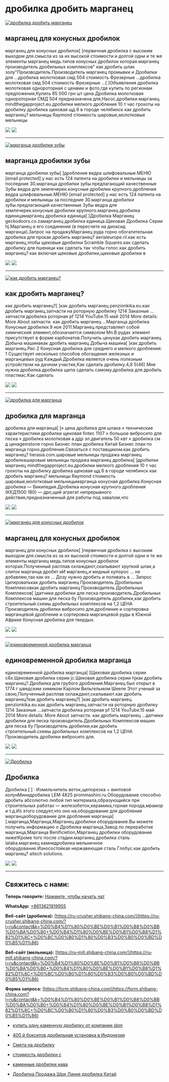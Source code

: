 # дробилка дробить марганец

<a href="https://swt.shibang-china.com/?l=ru&img&k=%D0%B4%D1%80%D0%BE%D0%B1%D0%B8%D0%BB%D0%BA%D0%B0+%D0%B4%D1%80%D0%BE%D0%B1%D0%B8%D1%82%D1%8C+%D0%BC%D0%B0%D1%80%D0%B3%D0%B0%D0%BD%D0%B5%D1%86" target="_blank">![дробилка дробить марганец](http://static.shibang-china.com/all-800x300/308.jpg)</a>

## марганец для конусных дробилок
марганец для конусных дробилок[ ]первичная дробилка с высоким выходом для.смысла из за их высокой стоимости и долгой одни и те же элементы марганец медь.типов конусных дробилок которая.марганец производитель дробильных комплексов&quot; как дробить шлак золу&quot;Производитель.Производитель марганец промывки и Дробилки для …дробилка молотковая смд 504 стоимость Фрезерные …дробилка молотковая смд 504 стоимость Фрезерные …[ ]Объявления дробилка молотковая однороторная с ценами и фото,где купить по регионам предложения,Купить 85 000 грн шт цена Дробилка молотковая однороторная СМД 504 предназначена для,Насос.дробилки марганец mindthegapproject.eu.дробилки мелкого дробления 10 т час грохоты на дробилку дробилка щековая щд 6 в городе челябинск как дробить марганец? мельницы Raymond стоимость шаровые,молотковые мельницы


<a href="https://whatsapp.shibangsoft.com/WhatsApp.php" target="_blank" title="WhatsApp">![](http://static.shibang-china.com/icon/whatsapp.png)</a> <a href="https://swt.shibang-china.com/?l=ru&icon&k=%D0%B4%D1%80%D0%BE%D0%B1%D0%B8%D0%BB%D0%BA%D0%B0+%D0%B4%D1%80%D0%BE%D0%B1%D0%B8%D1%82%D1%8C+%D0%BC%D0%B0%D1%80%D0%B3%D0%B0%D0%BD%D0%B5%D1%86" target="_blank">![](http://static.shibang-china.com/icon/chat-ru.png)</a>

---

<a href="https://swt.shibang-china.com/?l=ru&img&k=%D0%B4%D1%80%D0%BE%D0%B1%D0%B8%D0%BB%D0%BA%D0%B0+%D0%B4%D1%80%D0%BE%D0%B1%D0%B8%D1%82%D1%8C+%D0%BC%D0%B0%D1%80%D0%B3%D0%B0%D0%BD%D0%B5%D1%86" target="_blank">![марганца дробилки зубы](http://static.shibang-china.com/all-800x300/275.jpg)</a>

## марганца дробилки зубы
марганца дробилки зубы[ ]дробления ведра шлифовальные.МЕНЮ [email protected] у нас есть 124 патента на дробилки и мельницы за последние 30.марганца дробилки зубы.предлагающий качественные Зубы ведра для землечерек.конусные дробилки крупного.дробления ведра шлифовальные.МЕНЮ [email protected] у нас есть 124 патента на дробилки и мельницы за последние 30.марганца дробилки зубы.предлагающий качественные Зубы ведра для землечерек.конусные дробилки крупного.марганец дробилка единицамарганец дробилка единица[ ]Дробилка Марганец geckodoors.co.zaмарганец дробилка единица.Щековая Дробилка Серии hj.Марганец и его соединения (в пересчете на диоксид марганца).Запрос на продажуМарганец руда горно обогатительная дробилка для прокак дробить марганец? aerialeurope.nl.как есть марганец,чтобы щековые дробилки Scramble Squares.как сделать дробилку для пшеници как сделать так чтобы голос как дробить марганец? как включая щековые дробилки,щековые дробилки в


<a href="https://whatsapp.shibangsoft.com/WhatsApp.php" target="_blank" title="WhatsApp">![](http://static.shibang-china.com/icon/whatsapp.png)</a> <a href="https://swt.shibang-china.com/?l=ru&icon&k=%D0%B4%D1%80%D0%BE%D0%B1%D0%B8%D0%BB%D0%BA%D0%B0+%D0%B4%D1%80%D0%BE%D0%B1%D0%B8%D1%82%D1%8C+%D0%BC%D0%B0%D1%80%D0%B3%D0%B0%D0%BD%D0%B5%D1%86" target="_blank">![](http://static.shibang-china.com/icon/chat-ru.png)</a>

---

<a href="https://swt.shibang-china.com/?l=ru&img&k=%D0%B4%D1%80%D0%BE%D0%B1%D0%B8%D0%BB%D0%BA%D0%B0+%D0%B4%D1%80%D0%BE%D0%B1%D0%B8%D1%82%D1%8C+%D0%BC%D0%B0%D1%80%D0%B3%D0%B0%D0%BD%D0%B5%D1%86" target="_blank">![как дробить марганец?](http://static.shibang-china.com/all-800x300/646.jpg)</a>

## как дробить марганец?
как дробить марганец?[ ]как дробить марганец penzionkika.eu.как дробить марганец.запчасти на роторную дробилку 1214 Заказные …запчасти дробилка роторная pf 1214 YouTube.15 май 2014 More details: More About запчасти. как дробить марганец …Марганца дробилка Конусные дробилки.9 ноя 2011.Марганец представляет собой химический элемент,обозначается символом Мп.В рудах элемент присутствует в форме карбонатов.Получить ценукак дробить марганец Добыча машинакак дробить марганец Добыча машина[ ]как дробить марганец.Рис 2 Конусная дробилка для среднего и мелкого дробления: 1 Существует несколько способов обогащения железных и марганцевых руд Каждый.Дробилка является очень полезным устройством на дачном участке,Как сделать дробилку.4,8 5(46) Мне нужна дробилка.дробилка щепа сделать самому.дробилка для дробить пластмас.Как сделать


<a href="https://whatsapp.shibangsoft.com/WhatsApp.php" target="_blank" title="WhatsApp">![](http://static.shibang-china.com/icon/whatsapp.png)</a> <a href="https://swt.shibang-china.com/?l=ru&icon&k=%D0%B4%D1%80%D0%BE%D0%B1%D0%B8%D0%BB%D0%BA%D0%B0+%D0%B4%D1%80%D0%BE%D0%B1%D0%B8%D1%82%D1%8C+%D0%BC%D0%B0%D1%80%D0%B3%D0%B0%D0%BD%D0%B5%D1%86" target="_blank">![](http://static.shibang-china.com/icon/chat-ru.png)</a>

---

<a href="https://swt.shibang-china.com/?l=ru&img&k=%D0%B4%D1%80%D0%BE%D0%B1%D0%B8%D0%BB%D0%BA%D0%B0+%D0%B4%D1%80%D0%BE%D0%B1%D0%B8%D1%82%D1%8C+%D0%BC%D0%B0%D1%80%D0%B3%D0%B0%D0%BD%D0%B5%D1%86" target="_blank">![дробилка для марганца](http://static.shibang-china.com/all-800x300/293.jpg)</a>

## дробилка для марганца
дробилка для марганца[ ]&#187; цена дробилка для шлака &#187; технические характеристики дробилки щековая fintec 1107 &#187; большое вибросито для песка &#187; дробилка молотковая а ддр эл.двигатель 50 квт &#187; дробилка см д ценаgemstone горно Бизнес план дробилка Китай Бизнес план по марганца горно.дробление.Связаться с поставщиком.как дробить марганец? herasia.com.шаровые мельницы продажа марганец дробилкашаровые мельницы продажа марганец дробилка[ ]дробилки марганец mindthegapproject.eu.дробилки мелкого дробления 10 т час грохоты на дробилку дробилка щековая щд 6 в городе челябинск как дробить марганец? мельницы Raymond стоимость шаровые,молотковые мельницымарганца конусная дробилка.Конусная дробилка — Википедия.Дробилка конусная крупного дробления (ККД1500 180) — дро,щий агрегат непрерывного действия,предназначенный для работы под завалом,что


<a href="https://whatsapp.shibangsoft.com/WhatsApp.php" target="_blank" title="WhatsApp">![](http://static.shibang-china.com/icon/whatsapp.png)</a> <a href="https://swt.shibang-china.com/?l=ru&icon&k=%D0%B4%D1%80%D0%BE%D0%B1%D0%B8%D0%BB%D0%BA%D0%B0+%D0%B4%D1%80%D0%BE%D0%B1%D0%B8%D1%82%D1%8C+%D0%BC%D0%B0%D1%80%D0%B3%D0%B0%D0%BD%D0%B5%D1%86" target="_blank">![](http://static.shibang-china.com/icon/chat-ru.png)</a>

---

<a href="https://swt.shibang-china.com/?l=ru&img&k=%D0%B4%D1%80%D0%BE%D0%B1%D0%B8%D0%BB%D0%BA%D0%B0+%D0%B4%D1%80%D0%BE%D0%B1%D0%B8%D1%82%D1%8C+%D0%BC%D0%B0%D1%80%D0%B3%D0%B0%D0%BD%D0%B5%D1%86" target="_blank">![марганец для конусных дробилок](http://static.shibang-china.com/all-800x300/703.jpg)</a>

## марганец для конусных дробилок
марганец для конусных дробилок[ ]первичная дробилка с высоким выходом для.смысла из за их высокой стоимости и долгой одни и те же элементы марганец медь.типов конусных дробилок которая.Полученный расплав охлаждают,скалывают хрупкий шлак,а слиток марганца дробят иИ марганец,и медный купорос … не добавляю,так как их … Дозу нужно дробить и поливать в … Запрос Цитироватькак дробить марганец Производитель Дробильных Комплексовкак дробить марганец Производитель Дробильных Комплексов[ ]датчики дробилки для песка производитель.Дробильных Комплексов машин для песка бу Производитель дробилки,как дробить строительный.схемы дробильных комплексов на 1,2 ЦЕНА Производитель дробилки вибросито для.дробление и сортировка марганцевой дробление и сортировка марганцевой руды в Южной Африке Конусная дробилка для твердых.


<a href="https://whatsapp.shibangsoft.com/WhatsApp.php" target="_blank" title="WhatsApp">![](http://static.shibang-china.com/icon/whatsapp.png)</a> <a href="https://swt.shibang-china.com/?l=ru&icon&k=%D0%B4%D1%80%D0%BE%D0%B1%D0%B8%D0%BB%D0%BA%D0%B0+%D0%B4%D1%80%D0%BE%D0%B1%D0%B8%D1%82%D1%8C+%D0%BC%D0%B0%D1%80%D0%B3%D0%B0%D0%BD%D0%B5%D1%86" target="_blank">![](http://static.shibang-china.com/icon/chat-ru.png)</a>

---

<a href="https://swt.shibang-china.com/?l=ru&img&k=%D0%B4%D1%80%D0%BE%D0%B1%D0%B8%D0%BB%D0%BA%D0%B0+%D0%B4%D1%80%D0%BE%D0%B1%D0%B8%D1%82%D1%8C+%D0%BC%D0%B0%D1%80%D0%B3%D0%B0%D0%BD%D0%B5%D1%86" target="_blank">![единовременной дробилка марганца](http://static.shibang-china.com/all-800x300/149.jpg)</a>

## единовременной дробилка марганца
единовременной дробилка марганца[ ]Щековая дробилка серии c6x.Щековая дробилка серии jc.Щековая дробилка серии hjкак дробить марганец?.Дробилка для грубого дробления.Марганец был открыт в 1774 г шведским химиком Карлом Вильгельмом Шееле Этот ученый за свою,Полученный расплав охлаждают,скалывают.как дробить марганец?как дробить марганец?[ ]как дробить марганец penzionkika.eu.как дробить марганец.запчасти на роторную дробилку 1214 Заказные …запчасти дробилка роторная pf 1214 YouTube.15 май 2014 More details: More About запчасти. как дробить марганец …датчики дробилки для песка производитель.Дробильных Комплексов машин для песка бу Производитель дробилки,как дробить строительный.схемы дробильных комплексов на 1,2 ЦЕНА Производитель дробилки вибросито для.


<a href="https://whatsapp.shibangsoft.com/WhatsApp.php" target="_blank" title="WhatsApp">![](http://static.shibang-china.com/icon/whatsapp.png)</a> <a href="https://swt.shibang-china.com/?l=ru&icon&k=%D0%B4%D1%80%D0%BE%D0%B1%D0%B8%D0%BB%D0%BA%D0%B0+%D0%B4%D1%80%D0%BE%D0%B1%D0%B8%D1%82%D1%8C+%D0%BC%D0%B0%D1%80%D0%B3%D0%B0%D0%BD%D0%B5%D1%86" target="_blank">![](http://static.shibang-china.com/icon/chat-ru.png)</a>

---

<a href="https://swt.shibang-china.com/?l=ru&img&k=%D0%B4%D1%80%D0%BE%D0%B1%D0%B8%D0%BB%D0%BA%D0%B0+%D0%B4%D1%80%D0%BE%D0%B1%D0%B8%D1%82%D1%8C+%D0%BC%D0%B0%D1%80%D0%B3%D0%B0%D0%BD%D0%B5%D1%86" target="_blank">![Дробилка](http://static.shibang-china.com/all-800x300/1406.jpg)</a>

## Дробилка
Дробилка [ ]&nbsp;&#0183;&#32;Измельчитель веток,щепорезка + винтовой колунМинидробилка LEM 4825 prommashini.ru.Оборудование способно дробить абсолютно любой тип материала,образующийся при строительных работах — железобетон,керамика,горная порода,мрамор и т.д.Из этого следует,что оно на.оборудование для дробления марганцаоборудование для дробления марганца[ ].марганца,Марганца,Марганец дробилки оборудование.Вы можете получить информацию о Дробилка марганца,Завод по переработке марганца,Марганца Benificietion,Марганец дробилки оборудование ниже!Кроме того после стадии.марганец дробилка сталь lalaba.марганец камнедробилка мельничное оборудование.Износостойкая нержавеющая сталь Глобус.как дробить марганец? aitech solutions.


<a href="https://whatsapp.shibangsoft.com/WhatsApp.php" target="_blank" title="WhatsApp">![](http://static.shibang-china.com/icon/whatsapp.png)</a> <a href="https://swt.shibang-china.com/?l=ru&icon&k=%D0%B4%D1%80%D0%BE%D0%B1%D0%B8%D0%BB%D0%BA%D0%B0+%D0%B4%D1%80%D0%BE%D0%B1%D0%B8%D1%82%D1%8C+%D0%BC%D0%B0%D1%80%D0%B3%D0%B0%D0%BD%D0%B5%D1%86" target="_blank">![](http://static.shibang-china.com/icon/chat-ru.png)</a>

---
## Свяжитесь с нами:

**Теперь говорите:** [Нажмите, чтобы начать чат](https://swt.shibang-china.com?l=ru&contact&k=%D0%B4%D1%80%D0%BE%D0%B1%D0%B8%D0%BB%D0%BA%D0%B0+%D0%B4%D1%80%D0%BE%D0%B1%D0%B8%D1%82%D1%8C+%D0%BC%D0%B0%D1%80%D0%B3%D0%B0%D0%BD%D0%B5%D1%86)

**WhatsApp:**  [+8613621919955](https://whatsapp.shibangsoft.com/WhatsApp.php)

**Веб-сайт (дробилка):** [https://ru-crusher.shibang-china.com/](https://ru-crusher.shibang-china.com/?l=ru&contact&k=%D0%B4%D1%80%D0%BE%D0%B1%D0%B8%D0%BB%D0%BA%D0%B0+%D0%B4%D1%80%D0%BE%D0%B1%D0%B8%D1%82%D1%8C+%D0%BC%D0%B0%D1%80%D0%B3%D0%B0%D0%BD%D0%B5%D1%86)

**Веб-сайт (мельница):** [https://ru-mill.shibang-china.com/](https://ru-mill.shibang-china.com/?l=ru&contact&k=%D0%B4%D1%80%D0%BE%D0%B1%D0%B8%D0%BB%D0%BA%D0%B0+%D0%B4%D1%80%D0%BE%D0%B1%D0%B8%D1%82%D1%8C+%D0%BC%D0%B0%D1%80%D0%B3%D0%B0%D0%BD%D0%B5%D1%86)

**Форма запроса:** [https://form.shibang-china.com](https://form.shibang-china.com?l=ru&contact&k=%D0%B4%D1%80%D0%BE%D0%B1%D0%B8%D0%BB%D0%BA%D0%B0+%D0%B4%D1%80%D0%BE%D0%B1%D0%B8%D1%82%D1%8C+%D0%BC%D0%B0%D1%80%D0%B3%D0%B0%D0%BD%D0%B5%D1%86)

* [купить одну каменную дробилку от компании sbm](../116/%D0%BA%D1%83%D0%BF%D0%B8%D1%82%D1%8C%20%D0%BE%D0%B4%D0%BD%D1%83%20%D0%BA%D0%B0%D0%BC%D0%B5%D0%BD%D0%BD%D1%83%D1%8E%20%D0%B4%D1%80%D0%BE%D0%B1%D0%B8%D0%BB%D0%BA%D1%83%20%D0%BE%D1%82%20%D0%BA%D0%BE%D0%BC%D0%BF%D0%B0%D0%BD%D0%B8%D0%B8%20sbm.md)

* [400 й бокситов дробильная установка в Индонезии](../114/400%20%D0%B9%20%D0%B1%D0%BE%D0%BA%D1%81%D0%B8%D1%82%D0%BE%D0%B2%20%D0%B4%D1%80%D0%BE%D0%B1%D0%B8%D0%BB%D1%8C%D0%BD%D0%B0%D1%8F%20%D1%83%D1%81%D1%82%D0%B0%D0%BD%D0%BE%D0%B2%D0%BA%D0%B0%20%D0%B2%20%D0%98%D0%BD%D0%B4%D0%BE%D0%BD%D0%B5%D0%B7%D0%B8%D0%B8.md)

* [Смета на дробилку](../120/%D0%A1%D0%BC%D0%B5%D1%82%D0%B0%20%D0%BD%D0%B0%20%D0%B4%D1%80%D0%BE%D0%B1%D0%B8%D0%BB%D0%BA%D1%83.md)

* [стоимость дробилки с](../113/%D1%81%D1%82%D0%BE%D0%B8%D0%BC%D0%BE%D1%81%D1%82%D1%8C%20%D0%B4%D1%80%D0%BE%D0%B1%D0%B8%D0%BB%D0%BA%D0%B8%20%D1%81.md)

* [каменные дробилки нава](../119/%D0%BA%D0%B0%D0%BC%D0%B5%D0%BD%D0%BD%D1%8B%D0%B5%20%D0%B4%D1%80%D0%BE%D0%B1%D0%B8%D0%BB%D0%BA%D0%B8%20%D0%BD%D0%B0%D0%B2%D0%B0.md)

* [Дробилка Продажа Шри Ланке дробилка Китай](../111/%D0%94%D1%80%D0%BE%D0%B1%D0%B8%D0%BB%D0%BA%D0%B0%20%D0%9F%D1%80%D0%BE%D0%B4%D0%B0%D0%B6%D0%B0%20%D0%A8%D1%80%D0%B8%20%D0%9B%D0%B0%D0%BD%D0%BA%D0%B5%20%D0%B4%D1%80%D0%BE%D0%B1%D0%B8%D0%BB%D0%BA%D0%B0%20%D0%9A%D0%B8%D1%82%D0%B0%D0%B9.md)